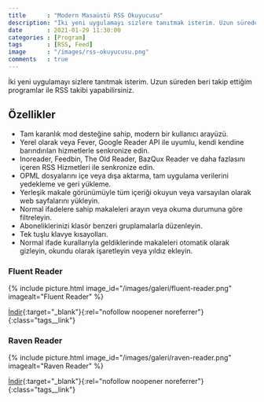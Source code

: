 ```yaml
---
title      : "Modern Masaüstü RSS Okuyucusu"
description: "İki yeni uygulamayı sizlere tanıtmak isterim. Uzun süreden beri takip ettiğim programlar ile RSS takibi yapabilirsiniz. "
date       : 2021-01-29 11:30:00
categories : [Program]
tags       : [RSS, Feed]
image      : "/images/rss-okuyucusu.png"
comments   : true
---
```


İki yeni uygulamayı sizlere tanıtmak isterim. Uzun süreden beri takip ettiğim programlar ile RSS takibi yapabilirsiniz. 

## Özellikler

- Tam karanlık mod desteğine sahip, modern bir kullanıcı arayüzü.
- Yerel olarak  veya Fever, Google Reader API ile uyumlu, kendi kendine barındırılan hizmetlerle senkronize edin.
- Inoreader, Feedbin, The Old Reader, BazQux Reader ve daha fazlasını içeren RSS Hizmetleri ile senkronize edin.
- OPML dosyalarını içe veya dışa aktarma, tam uygulama verilerini yedekleme ve geri yükleme.
- Yerleşik makale görünümüyle tüm içeriği okuyun veya varsayılan olarak web sayfalarını yükleyin.
- Normal ifadelere sahip makaleleri arayın veya okuma durumuna göre filtreleyin.
- Aboneliklerinizi klasör benzeri gruplamalarla düzenleyin.
- Tek tuşlu klavye kısayolları.
- Normal ifade kurallarıyla geldiklerinde makaleleri otomatik olarak gizleyin, okundu olarak işaretleyin veya yıldız ekleyin.

### Fluent Reader

{% include picture.html image_id="/images/galeri/fluent-reader.png" imagealt="Fluent Reader" %}

[İndir](http://bit.ly/3l68hSd){:target="_blank"}{:rel="nofollow noopener noreferrer"}{:class="tags__link"}

### Raven Reader

{% include picture.html image_id="/images/galeri/raven-reader.png" imagealt="Raven Reader" %}

[İndir](http://bit.ly/30C7tet){:target="_blank"}{:rel="nofollow noopener noreferrer"}{:class="tags__link"}